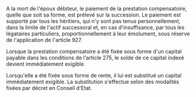 A la mort de l'époux débiteur, le paiement de la prestation compensatoire, quelle que soit sa forme, est prélevé sur la succession. Le paiement est supporté par tous les héritiers, qui n'y sont pas tenus personnellement, dans la limite de l'actif successoral et, en cas d'insuffisance, par tous les légataires particuliers, proportionnellement à leur émolument, sous réserve de l'application de l'article 927.

Lorsque la prestation compensatoire a été fixée sous forme d'un capital payable dans les conditions de l'article 275, le solde de ce capital indexé devient immédiatement exigible.

Lorsqu'elle a été fixée sous forme de rente, il lui est substitué un capital immédiatement exigible. La substitution s'effectue selon des modalités fixées par décret en Conseil d'Etat.
